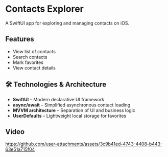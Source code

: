 # Contacts Explorer

A SwiftUI app for exploring and managing contacts on iOS.

## Features

- View list of contacts
- Search contacts
- Mark favorites
- View contact details

## 🛠 Technologies & Architecture

- **SwiftUI** – Modern declarative UI framework
- **async/await** – Simplified asynchronous contact loading
- **MVVM architecture** – Separation of UI and business logic
- **UserDefaults** – Lightweight local storage for favorites

## Video

https://github.com/user-attachments/assets/3c9b41ed-4743-4408-b443-63e51a715f04

